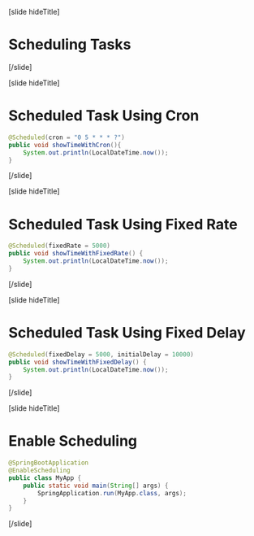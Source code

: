 [slide hideTitle]

# Scheduling Tasks



[/slide]

[slide hideTitle]

# Scheduled Task Using Cron​

```java
@Scheduled(cron = "0 5 * * * ?")​
public void showTimeWithCron(){​
    System.out.println(LocalDateTime.now());​
}​
```

[/slide]

[slide hideTitle]

# Scheduled Task Using Fixed Rate

```java
@Scheduled(fixedRate = 5000)​
public void showTimeWithFixedRate() {​
    System.out.println(LocalDateTime.now());​
}​
```

[/slide]

[slide hideTitle]

# Scheduled Task Using Fixed Delay

```java
@Scheduled(fixedDelay = 5000, initialDelay = 10000)​
public void showTimeWithFixedDelay() {​
    System.out.println(LocalDateTime.now());​
}​
```

[/slide]

[slide hideTitle]

# Enable Scheduling

```java
@SpringBootApplication​
@EnableScheduling​
public class MyApp {​
    public static void main(String[] args) {​
        SpringApplication.run(MyApp.class, args); 
    } 
}​
```

[/slide]